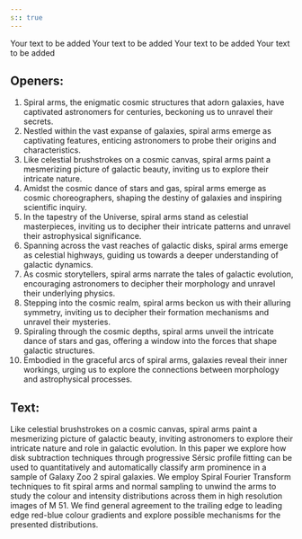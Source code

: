 ```yaml
---
s:: true
---
```

Your text to be added
Your text to be added
Your text to be added
Your text to be added


## Openers:

1.  Spiral arms, the enigmatic cosmic structures that adorn galaxies, have captivated astronomers for centuries, beckoning us to unravel their secrets.
2.  Nestled within the vast expanse of galaxies, spiral arms emerge as captivating features, enticing astronomers to probe their origins and characteristics.
3.  Like celestial brushstrokes on a cosmic canvas, spiral arms paint a mesmerizing picture of galactic beauty, inviting us to explore their intricate nature.
4.  Amidst the cosmic dance of stars and gas, spiral arms emerge as cosmic choreographers, shaping the destiny of galaxies and inspiring scientific inquiry.
5.  In the tapestry of the Universe, spiral arms stand as celestial masterpieces, inviting us to decipher their intricate patterns and unravel their astrophysical significance.
6.  Spanning across the vast reaches of galactic disks, spiral arms emerge as celestial highways, guiding us towards a deeper understanding of galactic dynamics.
7.  As cosmic storytellers, spiral arms narrate the tales of galactic evolution, encouraging astronomers to decipher their morphology and unravel their underlying physics.
8.  Stepping into the cosmic realm, spiral arms beckon us with their alluring symmetry, inviting us to decipher their formation mechanisms and unravel their mysteries.
9.  Spiraling through the cosmic depths, spiral arms unveil the intricate dance of stars and gas, offering a window into the forces that shape galactic structures.
10.  Embodied in the graceful arcs of spiral arms, galaxies reveal their inner workings, urging us to explore the connections between morphology and astrophysical processes.


## Text:

Like celestial brushstrokes on a cosmic canvas, spiral arms paint a mesmerizing picture of galactic beauty, inviting astronomers to explore their intricate nature and role in galactic evolution. In this paper we explore how disk subtraction techniques through progressive Sérsic profile fitting can be used to quantitatively and automatically classify arm prominence in a sample of Galaxy Zoo 2 spiral galaxies. We employ Spiral Fourier Transform techniques to fit spiral arms and normal sampling to unwind the arms to study the colour and intensity distributions across them in high resolution images of M 51. We find general agreement to the trailing edge to leading edge red-blue colour gradients and explore possible mechanisms for the presented distributions.